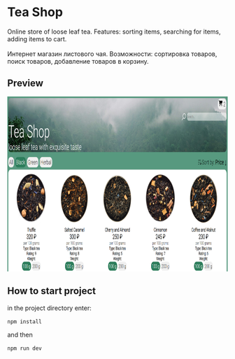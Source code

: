 # Tea Shop

Online store of loose leaf tea. Features: sorting items, searching for items, adding items to cart.  
<br />
Интернет магазин листового чая. Возможности: сортировка товаров, поиск товаров, добавление товаров в корзину.

## Preview

<img src="./src/assets/teapreview.PNG" alt="preview" width="1400" height="400">

## How to start project

in the project directory enter:

```js
npm install
```

and then

```js
npm run dev
```
